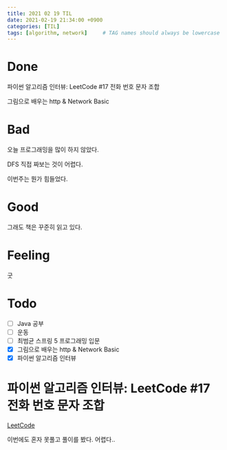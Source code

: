 ```yaml
---
title: 2021 02 19 TIL
date: 2021-02-19 21:34:00 +0900
categories: [TIL]
tags: [algorithm, network]     # TAG names should always be lowercase
---
```


# Done

파이썬 알고리즘 인터뷰: LeetCode #17 전화 번호 문자 조합

그림으로 배우는 http & Network Basic

# Bad

오늘 프로그래밍을 많이 하지 않았다.

DFS 직접 짜보는 것이 어렵다.

이번주는 뭔가 힘들었다.

# Good

그래도 책은 꾸준히 읽고 있다.

# Feeling

굿

# Todo

- [ ] Java 공부
- [ ] 운동
- [ ] 최범균 스프링 5 프로그래밍 입문
- [x] 그림으로 배우는 http & Network Basic
- [x] 파이썬 알고리즘 인터뷰

# 파이썬 알고리즘 인터뷰: LeetCode #17 전화 번호 문자 조합

[LeetCode](https://leetcode.com/problems/letter-combinations-of-a-phone-number/)

이번에도 혼자 못풀고 풀이를 봤다. 어렵다..
